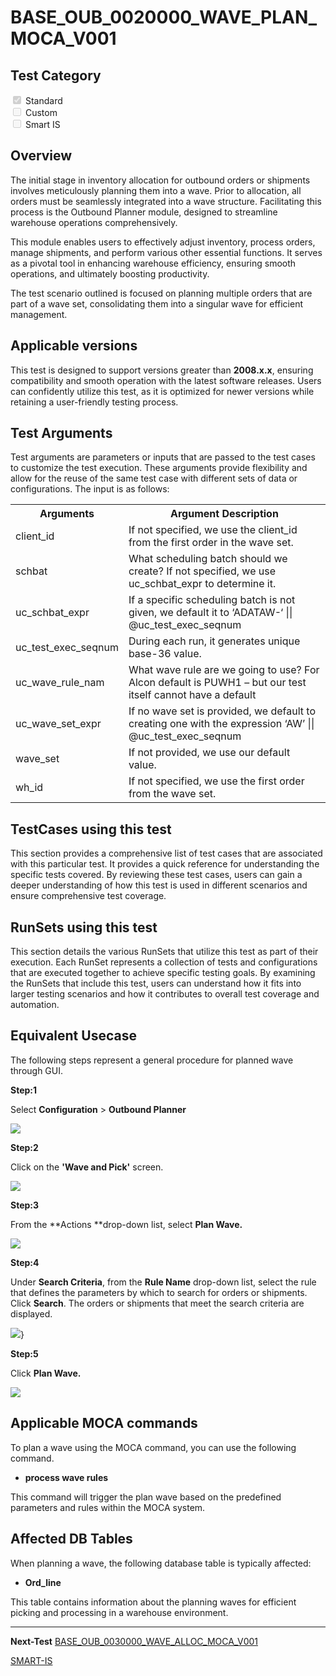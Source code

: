 # **BASE_OUB_0020000_WAVE_PLAN_MOCA_V001**


<!-- SMART_DOC_GEN_TEST_DESCR - Start -->
<!-- SMART_DOC_GEN_TEST_DESCR - End -->

## **Test Category**

<input type="checkbox" checked disabled> Standard
<br>
<input type="checkbox" disabled> Custom
<br>
<input type="checkbox" disabled> Smart IS


## **Overview**
The initial stage in inventory allocation for outbound orders or
shipments involves meticulously planning them into a wave. Prior to
allocation, all orders must be seamlessly integrated into a wave
structure. Facilitating this process is the Outbound Planner module,
designed to streamline warehouse operations comprehensively.

This module enables users to effectively adjust inventory, process
orders, manage shipments, and perform various other essential functions.
It serves as a pivotal tool in enhancing warehouse efficiency, ensuring
smooth operations, and ultimately boosting productivity.

The test scenario outlined is focused on planning multiple orders that
are part of a wave set, consolidating them into a singular wave for
efficient management.

## **Applicable versions**

This test is designed to support versions greater than **2008.x.x**,
ensuring compatibility and smooth operation with the latest software
releases. Users can confidently utilize this test, as it is optimized
for newer versions while retaining a user-friendly testing process.


## **Test Arguments**

Test arguments are parameters or inputs that are passed to the test
cases to customize the test execution. These arguments provide
flexibility and allow for the reuse of the same test case with different
sets of data or configurations. The input is as follows:


<!-- SMART_DOC_GEN_TEST_ARG - Start -->
<table>
<tr><th>Arguments</th><th>Argument Description</th></tr>
<tr><td>client_id</td><td>If not specified, we use the client_id from the first order in the wave set.</td></tr>
<tr><td>schbat</td><td>What scheduling batch should we create? If not specified, we use uc_schbat_expr to determine it.</td></tr>
<tr><td>uc_schbat_expr</td><td>If a specific scheduling batch is not given, we default it to ‘ADATAW-‘ || @uc_test_exec_seqnum</td></tr>
<tr><td>uc_test_exec_seqnum</td><td>During each run, it generates unique base-36 value.</td></tr>
<tr><td>uc_wave_rule_nam</td><td>What wave rule are we going to use? For Alcon default is PUWH1 – but our test itself cannot have a default</td></tr>
<tr><td>uc_wave_set_expr</td><td>If no wave set is provided, we default to creating one with the expression ‘AW’ || @uc_test_exec_seqnum</td></tr>
<tr><td>wave_set</td><td>If not provided, we use our default value.</td></tr>
<tr><td>wh_id</td><td>If not specified, we use the first order from the wave set.</td></tr>
</table>
<!-- SMART_DOC_GEN_TEST_ARG - End -->

## **TestCases using this test**

This section provides a comprehensive list of test cases that are associated with this particular test. It provides a quick reference for understanding the specific tests covered. By reviewing these test cases, users can gain a deeper understanding of how this test is used in different scenarios and ensure comprehensive test coverage.


<!-- SMART_DOC_GEN_TEST_CASE_USING_THIS - Start -->
<!-- SMART_DOC_GEN_TEST_CASE_USING_THIS - End -->

## **RunSets using this test**

This section details the various RunSets that utilize this test as part of their execution. Each RunSet represents a collection of tests and configurations that are executed together to achieve specific testing goals. By examining the RunSets that include this test, users can understand how it fits into larger testing scenarios and how it contributes to overall test coverage and automation.


<!-- SMART_DOC_GEN_RUN_SET_USING_THIS - Start -->
<!-- SMART_DOC_GEN_RUN_SET_USING_THIS - End -->

## **Equivalent Usecase**

The following steps represent a general procedure for planned wave
through GUI.

**Step:1**

Select **Configuration** > **Outbound Planner**

![](BASE_OUB_0020000_WAVE_PLAN_MOCA_V001/image1.png)

**Step:2**

Click on the **\'Wave and Pick\'** screen.

![](BASE_OUB_0020000_WAVE_PLAN_MOCA_V001/image2.png)

**Step:3**

From the **Actions **drop-down list, select **Plan Wave.**

![](BASE_OUB_0020000_WAVE_PLAN_MOCA_V001/image3.png)

**Step:4**

Under **Search Criteria**, from the **Rule Name** drop-down list, select
the rule that defines the parameters by which to search for orders or
shipments. Click **Search**. The orders or shipments that meet the
search criteria are displayed.

![](BASE_OUB_0020000_WAVE_PLAN_MOCA_V001/image4.png)}

**Step:5**

Click **Plan Wave.**

![](BASE_OUB_0020000_WAVE_PLAN_MOCA_V001/image5.png)

## **Applicable MOCA commands**

To plan a wave using the MOCA command, you can use the following
command.

-  **process wave rules**

This command will trigger the plan wave based on the predefined
parameters and rules within the MOCA system.

## **Affected DB Tables**
When planning a wave, the following database table is typically
affected:

-   **Ord_line**

This table contains information about the planning waves for efficient
picking and processing in a warehouse environment.

---

**Next-Test**
[BASE_OUB_0030000_WAVE_ALLOC_MOCA_V001](./tests_docs/BASE_OUB_0030000_WAVE_ALLOC_MOCA_V001.md)
 
[SMART-IS](https://www.smart-is.pk) 